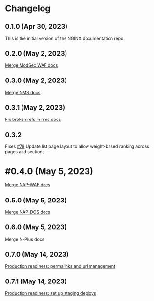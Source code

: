 # Changelog

## 0.1.0 (Apr 30, 2023)

This is the initial version of the NGINX documentation repo.

## 0.2.0 (May 2, 2023)

[Merge ModSec WAF docs](https://github.com/nginxinc/docs/pull/58)

## 0.3.0 (May 2, 2023)

[Merge NMS docs](https://github.com/nginxinc/docs/pull/60)

## 0.3.1 (May 2, 2023)

[Fix broken refs in nms docs](https://github.com/nginxinc/docs/pull/73)

## 0.3.2

Fixes [#78](https://github.com/nginxinc/docs/issues/78)
Update list page layout to allow weight-based ranking across pages and sections

# #0.4.0 (May 5, 2023)

[Merge NAP-WAF docs](https://github.com/nginxinc/docs/pull/86)

## 0.5.0 (May 5, 2023) 

[Merge NAP-DOS docs](https://github.com/nginxinc/docs/pull/89)

## 0.6.0 (May 5, 2023) 

[Merge N-Plus docs](https://github.com/nginxinc/docs/pull/96)

## 0.7.0 (May 14, 2023)

[Production readiness: permalinks and url management](https://github.com/nginxinc/docs/pull/95)

## 0.7.1 (May 14, 2023)

[Production readiness: set up staging deploys](https://github.com/nginxinc/docs/pull/112)
